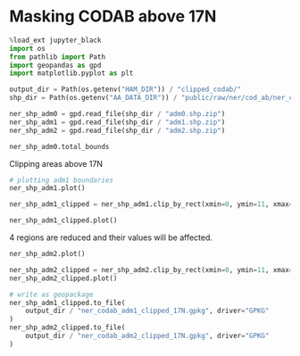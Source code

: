 # Masking CODAB above 17N


```python
%load_ext jupyter_black
import os
from pathlib import Path
import geopandas as gpd
import matplotlib.pyplot as plt
```


```python
output_dir = Path(os.getenv("HAM_DIR")) / "clipped_codab/"
shp_dir = Path(os.getenv("AA_DATA_DIR")) / "public/raw/ner/cod_ab/ner_cod_ab/"
```


```python
ner_shp_adm0 = gpd.read_file(shp_dir / "adm0.shp.zip")
ner_shp_adm1 = gpd.read_file(shp_dir / "adm1.shp.zip")
ner_shp_adm2 = gpd.read_file(shp_dir / "adm2.shp.zip")
```


```python
ner_shp_adm0.total_bounds
```

Clipping areas above 17N


```python
# plotting adm1 boundaries
ner_shp_adm1.plot()
```


```python
ner_shp_adm1_clipped = ner_shp_adm1.clip_by_rect(xmin=0, ymin=11, xmax=16, ymax=17)
```


```python
ner_shp_adm1_clipped.plot()
```

4 regions are reduced and their values will be affected. 


```python
ner_shp_adm2.plot()
```


```python
ner_shp_adm2_clipped = ner_shp_adm2.clip_by_rect(xmin=0, ymin=11, xmax=16, ymax=17)
ner_shp_adm2_clipped.plot()
```


```python
# write as geopackage
ner_shp_adm1_clipped.to_file(
    output_dir / "ner_codab_adm1_clipped_17N.gpkg", driver="GPKG"
)
ner_shp_adm2_clipped.to_file(
    output_dir / "ner_codab_adm2_clipped_17N.gpkg", driver="GPKG"
)
```
